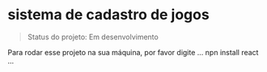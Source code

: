 # sistema de cadastro de jogos 

> Status do projeto: Em desenvolvimento

Para rodar esse projeto na sua máquina, por favor digite
...
npn install react
...
